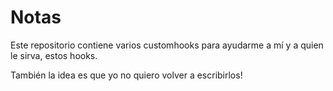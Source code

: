 # Notas

Este  repositorio contiene varios customhooks para ayudarme a mí y a quien 
le sirva, estos hooks.

También la idea  es que yo no quiero volver a escribirlos!